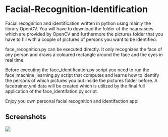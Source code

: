 # Facial-Recognition-Identification
Facial recognition and identification written in python using mainly the library OpenCV.
You will have to download the folder of the haarcasces which are provided by OpenCV and furthermore the pictures folder that you have to fill with a couple of pictures of persons you want to be identified.

face_recognition.py can be executed directly. It only recognizes the face of any person and draws a coloured rectangle around the face and the eyes in real time.

Before executing the face_identification.py script you need to run the face_machine_learning.py script that computes and learns how to identify the persons of which pictures you put inside the pictures folder before. 
A facetrainer.yml data will be created which is utilized by the final full application of the face_identifation.py script.

Enjoy you own personal facial recognition and identifaction app!

## Screenshots
![](https://github.com/Philip-M-Schmidt/Facial-Recognition-and-Identification/blob/master/screenshots/2020-05-14%2020_00_05-Window.png)
